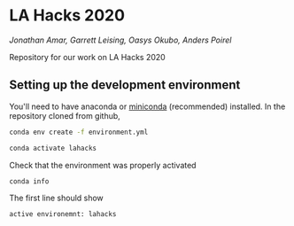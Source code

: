 # LA Hacks 2020
*Jonathan Amar, Garrett Leising, Oasys Okubo, Anders Poirel*

Repository for our work on LA Hacks 2020


## Setting up the development environment

You'll need to have anaconda or [miniconda](https://docs.conda.io/en/latest/miniconda.html) (recommended) installed.
In the repository cloned from github,

```bash
conda env create -f environment.yml
```
```bash
conda activate lahacks
```
Check that the environment was properly activated
```bash
conda info
```
The first line should show
```
active environemnt: lahacks
```
